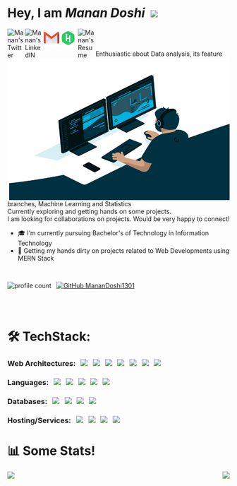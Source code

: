 <p align="center">
<h1> Hey, I am <i>Manan Doshi&nbsp;&nbsp;</i><img src="https://media.giphy.com/media/hvRJCLFzcasrR4ia7z/giphy.gif" width="40px"></h1> 
</p>


<a href="https://twitter.com/Manan_Doshi1301">
  <img align="left" alt="Manan's Twitter" width="40px" src="https://img.icons8.com/color/48/000000/twitter--v1.png" />
</a>
<a href="https://www.linkedin.com/in/manandoshi1301">
  <img align="left" alt="Manan's LinkedIN" width="40px" src="https://img.icons8.com/fluent/48/000000/linkedin.png" />
</a>
<a href="https://mail.google.com/mail/?view=cm&fs=1&to=manandoshi1301@gmail.com">
  <img align="left" alt="Manan's gmail" width="40px" src="icons8-gmail.svg" />
</a>
<a href="https://www.hackerrank.com/manandoshi1301?hr_r=1">
  <img align="left" alt="Manan's Hackerrank" width="40px" src="hackerrank.svg" />
</a>

<a href="https://docs.google.com/document/d/1WM2S2fETjt9GTAi7ly0SVNSGkmYLJhIwMjA7NifjYY8/edit?usp=sharing">
  <img align="left" alt="Manan's Resume" width="40px" src="https://img.icons8.com/fluent/48/000000/resume.png"/>
</a>
<!-- <img src="https://img.icons8.com/fluent/48/000000/resume-website.png"/>  Resume website svg-->

<br/><br/>


<img align="right" alt="GIF" src="code.gif?raw=true" width="500" height="320" />
 
 
 
Enthusiastic about Data analysis, its feature branches, Machine Learning and Statistics
<br/>Currently exploring and getting hands on some projects.
<br/>I am looking for collaborations on projects. Would be very happy to connect!
<br/>
- 🎓 I’m currently pursuing Bachelor's of Technology in Information Technology
- 🔭 Getting my hands dirty on projects related to Web Developments using MERN Stack

  
  
<br/>  

![profile count](https://komarev.com/ghpvc/?username=your-github-MananDoshi1301&color=green) &nbsp;
[![GitHub MananDoshi1301](https://img.shields.io/github/followers/MananDoshi1301?label=follow&style=social)](https://github.com/MananDoshi1301) 

<br/>

<br/>

# 🛠 TechStack:


### Web Architectures: &nbsp; <code><img src="https://img.icons8.com/color/48/fa314a/html-5--v1.png" width="45px" /></code> &nbsp; <code><img src="https://img.icons8.com/color/48/fa314a/css3.png" width="45px" /></code> &nbsp; <code><img src="https://img.icons8.com/color/48/fa314a/bootstrap.png" width="45px" /></code> &nbsp; <code><img src="https://img.icons8.com/color/48/000000/javascript.png" width="45px" /></code> &nbsp; <code><img src="https://img.icons8.com/ultraviolet/40/000000/react.png" width="45px" /></code> &nbsp; <code><img src="https://img.icons8.com/windows/32/26e07f/node-js.png" width="45px" /></code> &nbsp; <code><img src="https://www.vectorlogo.zone/logos/expressjs/expressjs-icon.svg" width="45px" /></code> &nbsp;


### Languages: &nbsp; <code><img src="https://img.icons8.com/color/48/4a90e2/c-programming.png"/></code> &nbsp; <code><img src="https://img.icons8.com/color/48/4a90e2/c-plus-plus-logo.png"/></code> &nbsp; <code><img src="https://img.icons8.com/dusk/64/fa314a/php-logo.png" width="45px" /></code> &nbsp; <code><img src="https://img.icons8.com/dusk/64/fa314a/java-coffee-cup-logo.png" width="45px" /></code> &nbsp; <code><img src="https://img.icons8.com/dusk/64/4a90e2/python.png" width="45px" /></code> &nbsp;


### Databases: &nbsp; <code><img src="https://img.icons8.com/color/48/fa314a/firebase.png" width="45px" /></code> &nbsp; <code><img src="https://img.icons8.com/color/48/fa314a/mongodb.png" width="45px" /></code> &nbsp; <code><img src="https://img.icons8.com/ios/50/4a90e2/mysql-logo.png" width="45px" /></code> &nbsp; <code><img src="https://img.icons8.com/color/48/fa314a/oracle-logo.png" width="45px" /></code> &nbsp;

  
### Hosting/Services: &nbsp; <code><img src="https://img.icons8.com/color/48/fa314a/firebase.png" width="45px" /></code> &nbsp; <code><img src="https://www.vectorlogo.zone/logos/netlify/netlify-icon.svg" width="45px" /></code> &nbsp; <code><img src="https://img.icons8.com/color/48/4a90e2/heroku.png" width="45px" /></code> &nbsp; <code><img src="https://img.icons8.com/color/48/fa314a/amazon-web-services.png" width="45px" /></code> &nbsp;




# 📊 Some Stats!

<a href="https://github.com/MananDoshi/github-readme-stats">
  <img align="left" src="https://github-readme-stats.vercel.app/api?username=MananDoshi1301&include_all_commits=true&theme=onedark&show_icons=true" />
</a>

<a href="https://github.com/MananDoshi1301/github-readme-stats">
  <img align="right" src="https://github-readme-stats.vercel.app/api/top-langs/?username=MananDoshi1301&theme=onedark&layout=compact" />
</a>
